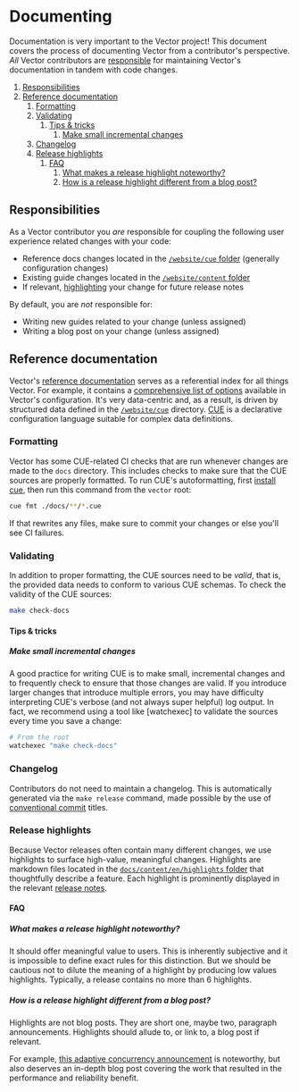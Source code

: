 # Documenting

Documentation is very important to the Vector project! This document covers the
process of documenting Vector from a contributor's perspective. _All_ Vector
contributors are [responsible](#responsibilities) for maintaining Vector's
documentation in tandem with code changes.

<!-- MarkdownTOC autolink="true" style="ordered" indent="   " -->

1. [Responsibilities](#responsibilities)
1. [Reference documentation](#reference-documentation)
   1. [Formatting](#formatting)
   1. [Validating](#validating)
      1. [Tips & tricks](#tips--tricks)
         1. [Make small incremental changes](#make-small-incremental-changes)
   1. [Changelog](#changelog)
   1. [Release highlights](#release-highlights)
      1. [FAQ](#faq)
         1. [What makes a release highlight noteworthy?](#what-makes-a-release-highlight-noteworthy)
         1. [How is a release highlight different from a blog post?](#how-is-a-release-highlight-different-from-a-blog-post)

<!-- /MarkdownTOC -->

## Responsibilities

As a Vector contributor you _are_ responsible for coupling the following user
experience related changes with your code:

- Reference docs changes located in the [`/website/cue` folder](../website/cue) (generally configuration changes)
- Existing guide changes located in the [`/website/content` folder](../website/content)
- If relevant, [highlighting](../website/content/en/highlights) your change for future release notes

By default, you are _not_ responsible for:

- Writing new guides related to your change (unless assigned)
- Writing a blog post on your change (unless assigned)

## Reference documentation

Vector's [reference documentation](https://vector.dev/docs/reference) serves as
a referential index for all things Vector. For example, it contains a
[comprehensive list of options](https://vector.dev/docs/reference/configuration/)
available in Vector's configuration. It's very data-centric and, as a result,
is driven by structured data defined in the [`/website/cue`](../website/cue)
directory. [CUE](https://cuelang.org) is a declarative configuration language
suitable for complex data definitions.

### Formatting

Vector has some CUE-related CI checks that are run whenever changes are made to
the `docs` directory. This includes checks to make sure that the CUE sources are
properly formatted. To run CUE's autoformatting, first [install cue](https://cuelang.org/docs/install/),
then run this command from the `vector` root:

```bash
cue fmt ./docs/**/*.cue
```

If that rewrites any files, make sure to commit your changes or else you'll see
CI failures.

### Validating

In addition to proper formatting, the CUE sources need to be _valid_, that is,
the provided data needs to conform to various CUE schemas. To check the validity
of the CUE sources:

```bash
make check-docs
```

#### Tips & tricks

##### Make small incremental changes

A good practice for writing CUE is to make small, incremental changes and to
frequently check to ensure that those changes are valid. If you introduce larger
changes that introduce multiple errors, you may have difficulty interpreting
CUE's verbose (and not always super helpful) log output. In fact, we recommend
using a tool like [watchexec] to validate the sources every time you save a
change:

```bash
# From the root
watchexec "make check-docs"
```

### Changelog

Contributors do not need to maintain a changelog. This is automatically generated
via the `make release` command, made possible by the use of
[conventional commit](#title) titles.

### Release highlights

Because Vector releases often contain many different changes, we use highlights
to surface high-value, meaningful changes. Highlights are markdown files located
in the [`docs/content/en/highlights` folder](docs/content/en/highlights) that
thoughtfully describe a feature. Each highlight is prominently displayed in the
relevant [release notes](https://vector.dev/releases/).

#### FAQ

##### What makes a release highlight noteworthy?

It should offer meaningful value to users. This is inherently subjective and
it is impossible to define exact rules for this distinction. But we should be
cautious not to dilute the meaning of a highlight by producing low values
highlights. Typically, a release contains no more than 6 highlights.

##### How is a release highlight different from a blog post?

Highlights are not blog posts. They are short one, maybe two, paragraph
announcements. Highlights should allude to, or link to, a blog post if
relevant.

For example, [this adaptive concurrency announcement](https://vector.dev/highlights/2020-09-18-adaptive-concurrency)
is noteworthy, but also deserves an in-depth blog post covering the work that
resulted in the performance and reliability benefit.
